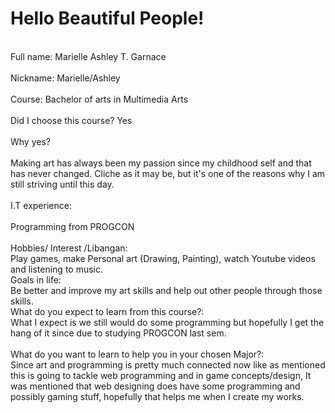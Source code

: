 <html>
<h1>Hello Beautiful People!</h1>
<body>
<br>Full name: Marielle Ashley T. Garnace</br>
<br>Nickname: Marielle/Ashley</br>
<br>Course: Bachelor of arts in Multimedia Arts</br> 
<br>Did I choose this course? Yes</br> 
<br>Why yes?</br> 
<br>Making art has always been my passion since my childhood self and that has never changed. Cliche as it may be, but it's one of the reasons why I am still striving until this day.</br>
<br>I.T experience:</br> 
<br>Programming from PROGCON</br> 
<br>Hobbies/ Interest /Libangan:</br> 
Play games, make Personal art (Drawing, Painting), watch Youtube videos and listening to music. 
<br>Goals in life:</br> 
Be better and improve my art skills and help out other people through those skills. 
<br>What do you expect to learn from this course?: 
<br>What I expect is we still would do some programming but hopefully I get the hang of it since due to studying PROGCON last sem.</br> 
<br>What do you want to learn to help you in your chosen Major?:</br> 
Since art and programming is pretty much connected now like as mentioned this is going to tackle web programming and in game concepts/design, It was mentioned that web designing does have some programming and possibly gaming stuff, hopefully that helps me when I create my works.</br>  

</body>
</html>
